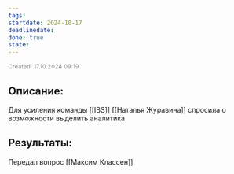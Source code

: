 ```yaml
---
tags: 
startdate: 2024-10-17
deadlinedate: 
done: true
state:
---
```

<span style="font-size:12px; color:#888888;">Created: 17.10.2024 09:19</span>

## Описание:

Для усиления команды [[IBS]] [[Наталья Журавина]] спросила о возможности выделить аналитика

## Результаты:

Передал вопрос [[Максим Классен]]

